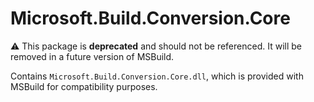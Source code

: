 # Microsoft.Build.Conversion.Core

⚠️ This package is **deprecated** and should not be referenced. It will be removed in a future version of MSBuild.

Contains `Microsoft.Build.Conversion.Core.dll`, which is provided with MSBuild for compatibility purposes.
